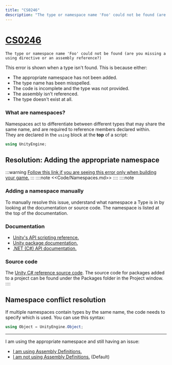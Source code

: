 ```yaml
---
title: "CS0246"
description: "The type or namespace name 'Foo' could not be found (are you missing a using directive or an assembly reference?)"
---
```

# [CS0246](https://docs.microsoft.com/en-us/dotnet/csharp/language-reference/compiler-messages/cs0246)

```
The type or namespace name 'Foo' could not be found (are you missing a using directive or an assembly reference?)
```

This error is shown when a type isn't found. This is because either:
- The appropriate namespace has not been added.
- The type name has been misspelled.
- The code is incomplete and the type was not provided.
- The assembly isn't referenced.
- The type doesn't exist at all.

### What are namespaces?
Namespaces act to differentiate between different types that may share the same name, and are required to reference members declared within.  
They are declared in the `using` block at the **top** of a script:

```csharp
using UnityEngine;
```

## Resolution: Adding the appropriate namespace
:::warning
[Follow this link if you are seeing this error only when building your game.](../Building/CS0246.md)
:::
::::note
<<Code/Namespaces.md>>
::::
::::note
### Adding a namespace manually
To manually resolve this issue, understand what namespace a Type is in by looking at the documentation or source code.
The namespace is listed at the top of the documentation.
### Documentation
- [Unity's API scripting reference.](https://docs.unity3d.com/ScriptReference/)
- [Unity package documentation.](https://docs.unity3d.com/Manual/PackagesList.html)
- [.NET (C#) API documentation.](https://docs.microsoft.com/en-us/dotnet/api/)
### Source code
The [Unity C# reference source code](https://github.com/Unity-Technologies/UnityCsReference).
The source code for packages added to a project can be found under the Packages folder in the Project window.
::::

## Namespace conflict resolution
If multiple namespaces contain types by the same name, the code needs to specify which is used. You can use this syntax:
```csharp
using Object = UnityEngine.Object;
```

---
I am using the appropriate namespace and still having an issue:
- [I am using Assembly Definitions.](CS0246%20Assembly%20Definitions.md)
- [I am not using Assembly Definitions.](CS0246%20Editor%20Assemblies.md) (Default)
